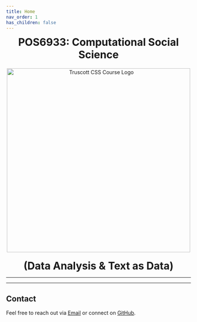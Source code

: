 ```yaml
---
title: Home
nav_order: 1
has_children: false
---
```


<div style="text-align: center; font-size: 28px; font-weight: bold; margin-bottom: 20px;">
  POS6933: Computational Social Science
</div>

<div style="text-align: center; margin-bottom: 20px;">
  <img src="{{ site.baseurl }}/assets/images/CSS_POLS_UF_Logo.png" alt="Truscott CSS Course Logo" width="500"/>
</div>

<div style="text-align: center; font-size: 28px; font-weight: bold; margin-top: 10px;">
  (Data Analysis &amp; Text as Data)
</div>

---

---

## Contact

Feel free to reach out via [Email](jaketruscott@ufl.edu) or connect on [GitHub](https://jaketruscott.github.io/). 

